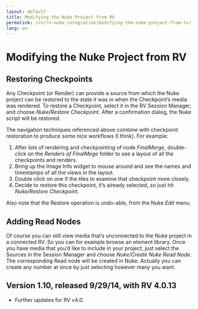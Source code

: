 ```yaml
---
layout: default
title: Modifying the Nuke Project from RV
permalink: /rv/rv-nuke-integration/modifying-the-nuke-project-from-rv/
lang: en
---
```


# Modifying the Nuke Project from RV

## Restoring Checkpoints

Any Checkpoint (or Render) can provide a source from which the Nuke project can be restored to the state it was in when the Checkpoint’s media was rendered. To restore a Checkpoint, select it in the RV Session Manager, and choose *Nuke/Restore Checkpoint*. After a confirmation dialog, the Nuke script will be restored.

The navigation techniques referenced above combine with checkpoint restoration to produce some nice workflows (I think). For example:

1. After lots of rendering and checkpointing of node *FinalMerge*, double-click on the *Renders of FinalMege* folder to see a layout of all the checkpoints and renders.
2. Bring up the Image Info widget to mouse around and see the names and timestamps of all the views in the layout.
3. Double click on one if the tiles to examine that checkpoint more closely.
4. Decide to restore this checkpoint, it’s already selected, so just hit *Nuke/Restore Checkpoint*.

Also note that the Restore operation is undo-able, from the Nuke *Edit* menu.

## Adding Read Nodes

Of course you can still view media that’s unconnected to the Nuke project in a connected RV. So you can for example browse an element library. Once you have media that you’d like to include in your project, just select the Sources in the Session Manager and choose *Nuke/Create Nuke Read Node*. The corresponding Read node will be created in Nuke. Actually you can create any number at once by just selecting however many you want.

## Version 1.10, released 9/29/14, with RV 4.0.13

* Further updates for RV v4.0.
